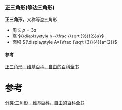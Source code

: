 

### 正三角形(等边三角形)
**正三角形**，又称等边三角形
- 周长 ${\displaystyle p=3a\,\!}$ 
- 高 ${\displaystyle h={\frac {\sqrt {3}}{2}}a}$ 
- 面积  ${\displaystyle A={\frac {\sqrt {3}}{4}}a^{2}}$

#### 参考
[正三角形 - 维基百科，自由的百科全书](https://zh.wikipedia.org/wiki/%E6%AD%A3%E4%B8%89%E8%A7%92%E5%BD%A2)


# 参考
[分类:三角形 - 维基百科，自由的百科全书](https://zh.wikipedia.org/wiki/Category:%E4%B8%89%E8%A7%92%E5%BD%A2)
